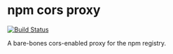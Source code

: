# npm cors proxy 

[![Build Status](https://travis-ci.org/Shriram-Balaji/npm-cors-proxy.svg?branch=master)](https://travis-ci.org/Shriram-Balaji/npm-cors-proxy)

A bare-bones cors-enabled proxy for the npm registry. 
